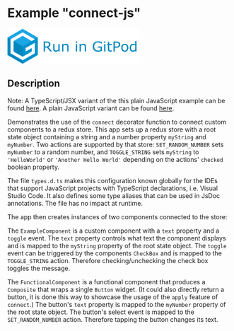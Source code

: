 # Example "connect-js"

[![GitPod Logo](../../doc/run-in-gitpod.png)](https://gitpod.io/#example=bind-one-way/https://github.com/eclipsesource/tabris-decorators/tree/master/examples/connect-jsx)

## Description

Note: A TypeScript/JSX variant of the this plain JavaScript example can be found [here](../connect). A plain JavaScript variant can be found [here](../connect-js).

Demonstrates the use of the `connect` decorator function to connect custom components to a redux store. This app sets up a redux store with a root state object containing a string  and a number property `myString` and `myNumber`. Two actions are supported by that store: `SET_RANDOM_NUMBER` sets `myNumber` to a random number, and `TOGGLE_STRING` sets `myString` to `'HelloWorld'` or `'Another Hello World'` depending on the actions' `checked` boolean property.

The file `types.d.ts` makes this configuration known globally for the IDEs that support JavaScript projects with TypeScript declarations, i.e. Visual Studio Code. It also defines some type aliases that can be used in JsDoc annotations. The file has no impact at runtime.

The app then creates instances of two components connected to the store:

The `ExampleComponent` is a custom component with a `text` property and a `toggle` event. The `text` property controls what text the component displays and is mapped to the `myString` property of the root state object. The `toggle` event can be triggered by the components `CheckBox` and is mapped to the `TOGGLE_STRING` action. Therefore checking/unchecking the check box toggles the message.

The `FunctionalComponent` is a functional component that produces a `Composite` that wraps a single `Button` widget. (It could also directly return a button, it is done this way to showcase the usage of the `apply` feature of `connect`.) The button's `text` property is mapped to the `myNumber` property of the root state object. The button's select event is mapped to the `SET_RANDOM_NUMBER` action. Therefore tapping the button changes its text.
